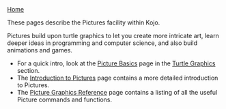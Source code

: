 <div class="nav">
  <a href="index.html">Home</a>
</div>


These pages describe the Pictures facility within Kojo.

Pictures build upon turtle graphics to let you create more intricate art, learn deeper ideas in programming and computer science, and also build animations and games.

* For a quick intro, look at the [Picture Basics](concepts/turtle-picture-basics.html) page in the [Turtle Graphics](turtle-index.html) section.
* The [Introduction to Pictures](tutorials/pictures-intro.html) page contains a more detailed introduction to Pictures.
* The [Picture Graphics Reference](reference/picture.html) page contains a listing of all the useful Picture commands and functions.